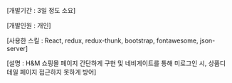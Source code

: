 [개발기간 : 3일 정도 소요]

[개발인원 : 개인]

[사용한 스킬 : React, redux, redux-thunk, bootstrap, fontawesome, json-server]

[설명 : H&M 쇼핑몰 페이지 간단하게 구현 및 네비게이트를 통해 미로그인 시, 상품디테일 페이지 접근하지 못하게 방어]
